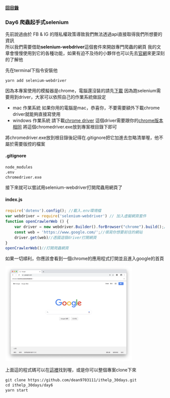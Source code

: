 #### [回目錄](../README.md)
### Day6 爬蟲起手式selenium

先前說過由於 FB & IG 的隱私權政策導致我們無法透過api直接取得我們所想要的資訊  
所以我們需要借助**selenium-webdriver**這個套件來開啟專門爬蟲的網頁
我的文章會慢慢使用到它的各種功能，如果有迫不及待的小夥伴也可以先去[官網](https://www.selenium.dev/documentation/en/)來更深刻的了解他  

先在terminal下指令安裝他  
```
yarn add selenium-webdriver
```
因為本專案使用的模擬器是chrome，電腦還沒裝的請先[下載](https://www.google.com/intl/zh-TW/chrome/)
因為跑selenium需要用到driver，大家可以依照自己的作業系統做設定
+ mac 作業系統
    如果你用的電腦是mac，恭喜你，不要需要額外下載chrome driver就能夠直接寫使用  
+ windows 作業系統
    請下載[chrome driver](http://chromedriver.storage.googleapis.com/index.html)
    這個driver需要跟你的[chrome版本相同](chrome://settings/help)
    將這個chromedriver.exe放到專案根目錄下即可

將chromedriver.exe放到根目錄後記得在.gitignore把它加進去忽略清單喔，他不屬於需要版控的檔案
#### .gitignore
```
node_modules
.env
chromedriver.exe
```

接下來就可以嘗試用selenium-webdriver打開爬蟲用網頁了
#### index.js
```js
require('dotenv').config(); //載入.env環境檔
var webdriver = require('selenium-webdriver') // 加入虛擬網頁套件
function openCrawlerWeb () {
    var driver = new webdriver.Builder().forBrowser("chrome").build();// 建立這個broswer的類型
    const web = 'https://www.google.com/';//填寫你想要前往的網站
    driver.get(web)//透國這個driver打開網頁
}
openCrawlerWeb()//打開爬蟲網頁
```
如果一切順利，你應該會看到一個chrome的應用程式打開並且進入google的首頁  

<img src="./article_img/chrome.png" width="400" height="300"/>

上面這的程式碼可以在[這裡](https://github.com/dean9703111/ithelp_30days)找到喔，或是你可以整個專案clone下來
```
git clone https://github.com/dean9703111/ithelp_30days.git
cd ithelp_30days/day6
yarn start
```